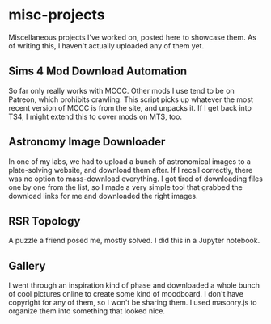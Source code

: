 # misc-projects
Miscellaneous projects I've worked on, posted here to showcase them. As of writing this, I haven't
actually uploaded any of them yet.

## Sims 4 Mod Download Automation
So far only really works with MCCC. Other mods I use tend to be on Patreon, which prohibits crawling.
This script picks up whatever the most recent version of MCCC is from the site, and unpacks it.
If I get back into TS4, I might extend this to cover mods on MTS, too.

## Astronomy Image Downloader
In one of my labs, we had to upload a bunch of astronomical images to a plate-solving website, and
download them after. If I recall correctly, there was no option to mass-download everything. I got
tired of downloading files one by one from the list, so I made a very simple tool that grabbed the
download links for me and downloaded the right images.

## RSR Topology
A puzzle a friend posed me, mostly solved. I did this in a Jupyter notebook.

## Gallery
I went through an inspiration kind of phase and downloaded a whole bunch of cool pictures online to
create some kind of moodboard. I don't have copyright for any of them, so I won't be sharing them.
I used masonry.js to organize them into something that looked nice.

